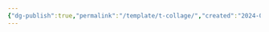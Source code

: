 ```yaml
---
{"dg-publish":true,"permalink":"/template/t-collage/","created":"2024-01-02T07:57:32.398-05:00","updated":"2024-01-02T07:58:08.805-05:00"}
---
```



[]()
